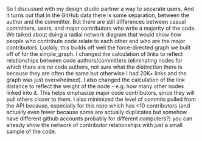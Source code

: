 So I discussed with my design studio partner a way to separate users. And it turns out that in the GitHub data there is some separation, between the author and the committer. But there are still differences between casual committers, users, and major contributors who write a majority of the code. We talked about doing a radial network diagram that would show how people who contribute code relate to each other and who are the major contributors. Luckily, this builds off well the force-directed graph we built off of for the simple_graph. I changed the calculation of links to reflect relationships between code authors/committers (eliminating nodes for which there are no code authors, not sure what the distinction there is because they are often the same but otherwise I had 20K+ links and the graph was just overwhelmed). I also changed the calculation of the link distance to reflect the weight of the node - e.g. how many other nodes linked into it. This helps emphasize major code contributors, since they will pull others closer to them. I also minimized the level of commits pulled from the API because, especially for this repo which has <10 contributors (and actually even fewer because some are actually duplicates but somehow have different github accounts probably for different computers?) you can already show the network of contributor relationships with just a small sample of the code.  